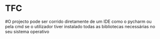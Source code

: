 # TFC
#O projecto pode ser corrido diretamente de um IDE como o pycharm ou pela cmd se o utilizador tiver instalado todas as bibliotecas necessárias no seu sistema operativo
